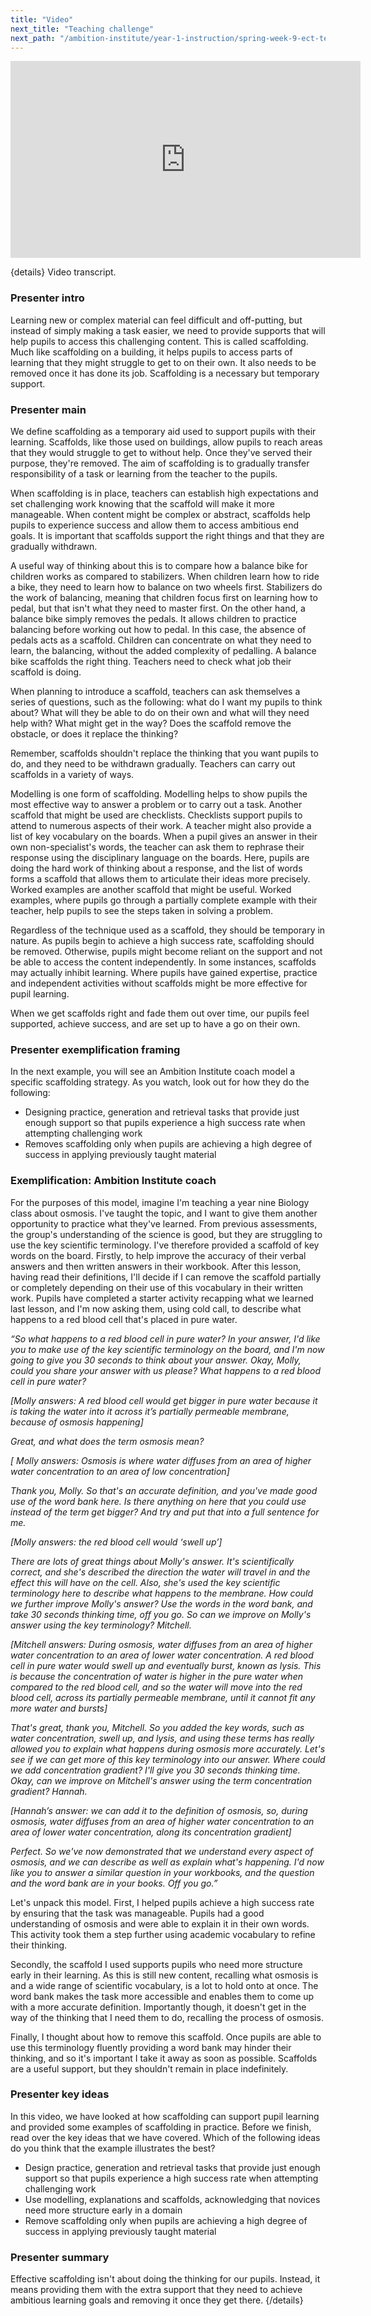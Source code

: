 ```yaml
---
title: "Video"
next_title: "Teaching challenge"
next_path: "/ambition-institute/year-1-instruction/spring-week-9-ect-teaching-challenge"
---
```


<iframe width="560" height="315" src="https://www.youtube.com/embed/DyZQqa9MvEQ" title="YouTube video player" frameborder="0" allow="accelerometer; autoplay; clipboard-write; encrypted-media; gyroscope; picture-in-picture; web-share" allowfullscreen></iframe>

{details}
Video transcript.

### Presenter intro

Learning new or complex material can feel difficult and off-putting, but instead
of simply making a task easier, we need to provide supports that will help pupils
to access this challenging content. This is called scaffolding. Much like scaffolding
on a building, it helps pupils to access parts of learning that they might struggle
to get to on their own. It also needs to be removed once it has done its job. Scaffolding
is a necessary but temporary support.

### Presenter main

We define scaffolding as a temporary aid used to support pupils with their learning.
Scaffolds, like those used on buildings, allow pupils to reach areas that they would
struggle to get to without help. Once they've served their purpose, they're removed.
The aim of scaffolding is to gradually transfer responsibility of a task or learning
from the teacher to the pupils.

When scaffolding is in place, teachers can establish high expectations and set challenging work knowing that the scaffold will make it more manageable. When content might be complex or abstract, scaffolds help pupils to experience success and allow them to access ambitious end goals. It is important that scaffolds support the right things and that they are gradually withdrawn.

A useful way of thinking about this is to compare how a balance bike for children works as compared to stabilizers. When children learn how to ride a bike, they need to learn how to balance on two wheels first. Stabilizers do the work of balancing, meaning that children focus first on learning how to pedal, but that isn't what they need to master first. On the other hand, a balance bike simply removes the pedals. It allows children to practice balancing before working out how to pedal. In this case, the absence of pedals acts as a scaffold. Children can concentrate on what they need to learn, the balancing, without the added complexity of pedalling. A balance bike scaffolds the right thing. Teachers need to check what job their scaffold is doing.

When planning to introduce a scaffold, teachers can ask themselves a series of questions, such as the following: what do I want my pupils to think about? What will they be able to do on their own and what will they need help with? What might get in the way? Does the scaffold remove the obstacle, or does it replace the thinking?

Remember, scaffolds shouldn't replace the thinking that you want pupils to do, and they need to be withdrawn gradually. Teachers can carry out scaffolds in a variety of ways.

Modelling is one form of scaffolding. Modelling helps to show pupils the most effective way to answer a problem or to carry out a task. Another scaffold that might be used are checklists. Checklists support pupils to attend to numerous aspects of their work. A teacher might also provide a list of key vocabulary on the boards. When a pupil gives an answer in their own non-specialist's words, the teacher can ask them to rephrase their response using the disciplinary language on the boards. Here, pupils are doing the hard work of thinking about a response, and the list of words forms a scaffold that allows them to articulate their ideas more precisely. Worked examples are another scaffold that might be useful. Worked examples, where pupils go through a partially complete example with their teacher, help pupils to see the steps taken in solving a problem.

Regardless of the technique used as a scaffold, they should be temporary in nature. As pupils begin to achieve a high success rate, scaffolding should be removed. Otherwise, pupils might become reliant on the support and not be able to access the content independently. In some instances, scaffolds may actually inhibit learning. Where pupils have gained expertise, practice and independent activities without scaffolds might be more effective for pupil learning.

When we get scaffolds right and fade them out over time, our pupils feel supported, achieve success, and are set up to have a go on their own.

### Presenter exemplification framing

In the next example, you will see an Ambition Institute coach model a specific scaffolding
strategy. As you watch, look out for how they do the following:

- Designing practice, generation and retrieval tasks that provide just enough support so that pupils experience a high success rate when attempting challenging work
- Removes scaffolding only when pupils are achieving a high degree of success in applying previously taught material

### Exemplification: Ambition Institute coach

For the purposes of this model, imagine I'm teaching a year nine Biology class
about osmosis. I've taught the topic, and I want to give them another
opportunity to practice what they've learned. From previous assessments, the
group's understanding of the science is good, but they are struggling to use the
key scientific terminology. I've therefore provided a scaffold of key words on
the board. Firstly, to help improve the accuracy of their verbal answers and
then written answers in their workbook. After this lesson, having read their
definitions, I'll decide if I can remove the scaffold partially or completely
depending on their use of this vocabulary in their written work. Pupils have
completed a starter activity recapping what we learned last lesson, and I'm now
asking them, using cold call, to describe what happens to a red blood cell
that's placed in pure water.

_“So what happens to a red blood cell in pure water? In your answer, I'd like you to make use of the key scientific terminology on the board, and I'm now going to give you 30 seconds to think about your answer. Okay, Molly, could you share your answer with us please? What happens to a red blood cell in pure water?_

_[Molly answers: A red blood cell would get bigger in pure water because it is taking the water into it across it’s partially permeable membrane, because of osmosis happening]_

_Great, and what does the term osmosis mean?_

_[_
_Molly answers: Osmosis is where water diffuses from an area of higher water concentration to an area of low concentration]_

_Thank you, Molly. So that's an accurate definition, and you've made good use of the word bank here. Is there anything on here that you could use instead of the term get bigger? And try and put that into a full sentence for me._

_[Molly answers: the red blood cell would ‘swell up’]_

_There are lots of great things about Molly's answer. It's scientifically correct, and she's described the direction the water will travel in and the effect this will have on the cell. Also, she's used the key scientific terminology here to describe what happens to the membrane. How could we further improve Molly's answer? Use the words in the word bank, and take 30 seconds thinking time, off you go. So can we improve on Molly's answer using the key terminology? Mitchell._

_[Mitchell answers: During osmosis, water diffuses from an area of higher water concentration to an area of lower water concentration. A red blood cell in pure water would swell up and eventually burst, known as lysis. This is because the concentration of water is higher in the pure water when compared to the red blood cell, and so the water will move into the red blood cell, across its partially permeable membrane, until it cannot fit any more water and bursts]_

_That's great, thank you, Mitchell. So you added the key words, such as water concentration, swell up, and lysis, and using these terms has really allowed you to explain what happens during osmosis more accurately. Let's see if we can get more of this key terminology into our answer. Where could we add concentration gradient? I'll give you 30 seconds thinking time. Okay, can we improve on Mitchell's answer using the term concentration gradient? Hannah._

_[Hannah’s answer: we can add it to the definition of osmosis, so, during osmosis, water diffuses from an area of higher water concentration to an area of lower water concentration, along its concentration gradient]_

_Perfect. So we've now demonstrated that we understand every aspect of osmosis, and we can describe as well as explain what's happening. I'd now like you to answer a similar question in your workbooks, and the question and the word bank are in your books. Off you go.”_

Let's unpack this model. First, I helped pupils achieve a high success rate by ensuring that the task was manageable. Pupils had a good understanding of osmosis and were able to explain it in their own words. This activity took them a step further using academic vocabulary to refine their thinking.

Secondly, the scaffold I used supports pupils who need more structure early in their learning. As this is still new content, recalling what osmosis is and a wide range of scientific vocabulary, is a lot to hold onto at once. The word bank makes the task more accessible and enables them to come up with a more accurate definition. Importantly though, it doesn't get in the way of the thinking that I need them to do, recalling the process of osmosis.

Finally, I thought about how to remove this scaffold. Once pupils are able to use this terminology fluently providing a word bank may hinder their thinking, and so it's important I take it away as soon as possible. Scaffolds are a useful support, but they shouldn't remain in place indefinitely.

### Presenter key ideas

In this video, we have looked at how scaffolding can support pupil learning and provided
some examples of scaffolding in practice. Before we finish, read over the key ideas
that we have covered. Which of the following ideas do you think that the example
illustrates the best?

- Design practice, generation and retrieval tasks that provide just enough support so that pupils experience a high success rate when attempting challenging work
- Use modelling, explanations and scaffolds, acknowledging that novices need more structure early in a domain
- Remove scaffolding only when pupils are achieving a high degree of success in applying previously taught material

### Presenter summary

Effective scaffolding isn't about doing the thinking for our pupils. Instead, it
means providing them with the extra support that they need to achieve ambitious
learning goals and removing it once they get there. {/details}
